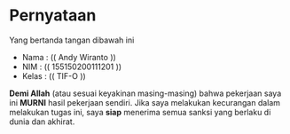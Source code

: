 # Pernyataan

Yang bertanda tangan dibawah ini

* Nama : (( Andy Wiranto ))
* NIM : (( 155150200111201 ))
* Kelas : (( TIF-O ))

**Demi Allah** (atau sesuai keyakinan masing-masing) bahwa pekerjaan saya ini **MURNI** hasil pekerjaan sendiri. Jika saya melakukan kecurangan dalam melakukan tugas ini, saya **siap** menerima semua sanksi yang berlaku di dunia dan akhirat.
